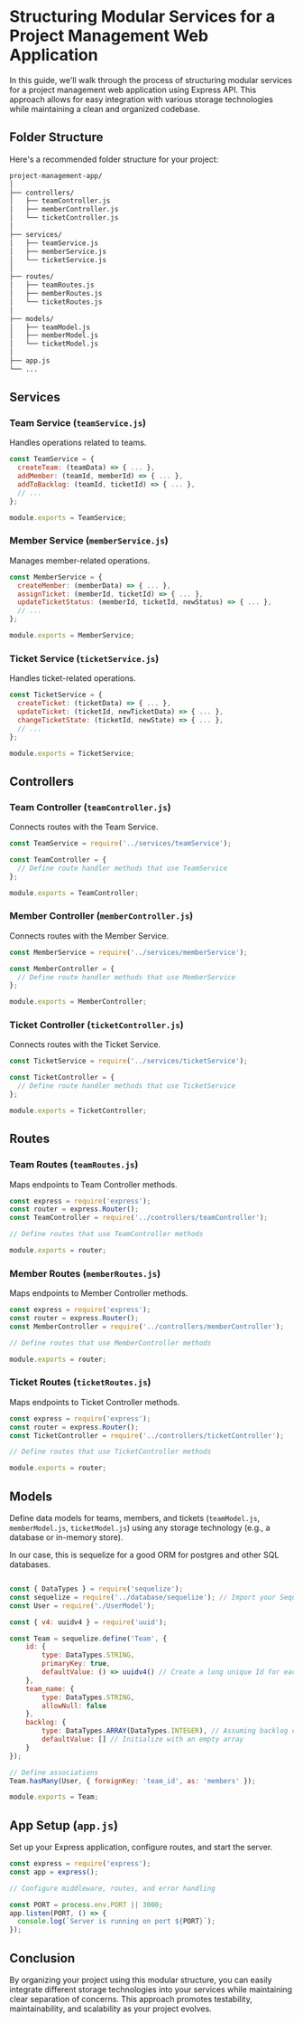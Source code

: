 # Structuring Modular Services for a Project Management Web Application

In this guide, we'll walk through the process of structuring modular services for a project management web application using Express API. This approach allows for easy integration with various storage technologies while maintaining a clean and organized codebase.

## Folder Structure

Here's a recommended folder structure for your project:

```bash
project-management-app/
│
├── controllers/
│   ├── teamController.js
│   ├── memberController.js
│   └── ticketController.js
│
├── services/
│   ├── teamService.js
│   ├── memberService.js
│   └── ticketService.js
│
├── routes/
│   ├── teamRoutes.js
│   ├── memberRoutes.js
│   └── ticketRoutes.js
│
├── models/
│   ├── teamModel.js
│   ├── memberModel.js
│   └── ticketModel.js
│
├── app.js
└── ...
```

## Services

### Team Service (`teamService.js`)

Handles operations related to teams.

```javascript
const TeamService = {
  createTeam: (teamData) => { ... },
  addMember: (teamId, memberId) => { ... },
  addToBacklog: (teamId, ticketId) => { ... },
  // ...
};

module.exports = TeamService;
```

### Member Service (`memberService.js`)

Manages member-related operations.

```javascript
const MemberService = {
  createMember: (memberData) => { ... },
  assignTicket: (memberId, ticketId) => { ... },
  updateTicketStatus: (memberId, ticketId, newStatus) => { ... },
  // ...
};

module.exports = MemberService;
```

### Ticket Service (`ticketService.js`)

Handles ticket-related operations.

```javascript
const TicketService = {
  createTicket: (ticketData) => { ... },
  updateTicket: (ticketId, newTicketData) => { ... },
  changeTicketState: (ticketId, newState) => { ... },
  // ...
};

module.exports = TicketService;
```

## Controllers

### Team Controller (`teamController.js`)

Connects routes with the Team Service.

```javascript
const TeamService = require('../services/teamService');

const TeamController = {
  // Define route handler methods that use TeamService
};

module.exports = TeamController;
```

### Member Controller (`memberController.js`)

Connects routes with the Member Service.

```javascript
const MemberService = require('../services/memberService');

const MemberController = {
  // Define route handler methods that use MemberService
};

module.exports = MemberController;
```

### Ticket Controller (`ticketController.js`)

Connects routes with the Ticket Service.

```javascript
const TicketService = require('../services/ticketService');

const TicketController = {
  // Define route handler methods that use TicketService
};

module.exports = TicketController;
```

## Routes

### Team Routes (`teamRoutes.js`)

Maps endpoints to Team Controller methods.

```javascript
const express = require('express');
const router = express.Router();
const TeamController = require('../controllers/teamController');

// Define routes that use TeamController methods

module.exports = router;
```

### Member Routes (`memberRoutes.js`)

Maps endpoints to Member Controller methods.

```javascript
const express = require('express');
const router = express.Router();
const MemberController = require('../controllers/memberController');

// Define routes that use MemberController methods

module.exports = router;
```

### Ticket Routes (`ticketRoutes.js`)

Maps endpoints to Ticket Controller methods.

```javascript
const express = require('express');
const router = express.Router();
const TicketController = require('../controllers/ticketController');

// Define routes that use TicketController methods

module.exports = router;
```

## Models

Define data models for teams, members, and tickets (`teamModel.js`, `memberModel.js`, `ticketModel.js`) using any storage technology (e.g., a database or in-memory store).

In our case, this is sequelize for a good ORM for postgres and other SQL databases.

```javascript

const { DataTypes } = require('sequelize');
const sequelize = require('../database/sequelize'); // Import your Sequelize instance
const User = require('./UserModel');

const { v4: uuidv4 } = require('uuid');

const Team = sequelize.define('Team', {
    id: {
        type: DataTypes.STRING,
        primaryKey: true,
        defaultValue: () => uuidv4() // Create a long unique Id for each team 
    },
    team_name: {
        type: DataTypes.STRING,
        allowNull: false
    },
    backlog: {
        type: DataTypes.ARRAY(DataTypes.INTEGER), // Assuming backlog contains ticket IDs
        defaultValue: [] // Initialize with an empty array
    }
});

// Define associations
Team.hasMany(User, { foreignKey: 'team_id', as: 'members' });

module.exports = Team;


```

## App Setup (`app.js`)

Set up your Express application, configure routes, and start the server.

```javascript
const express = require('express');
const app = express();

// Configure middleware, routes, and error handling

const PORT = process.env.PORT || 3000;
app.listen(PORT, () => {
  console.log(`Server is running on port ${PORT}`);
});
```

## Conclusion

By organizing your project using this modular structure, you can easily integrate different storage technologies into your services while maintaining clear separation of concerns. This approach promotes testability, maintainability, and scalability as your project evolves.
